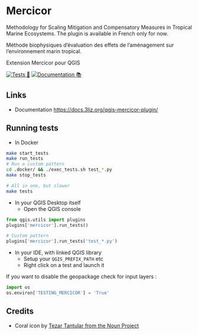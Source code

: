 # Mercicor

Methodology for Scaling Mitigation and Compensatory Measures in Tropical Marine Ecosystems.
The plugin is available in French only for now.

Méthode biophysiques d’évaluation des effets de l’aménagement sur l’environnement marin tropical.

Extension Mercicor pour QGIS

[![Tests 🎳](https://github.com/3liz/qgis-mercicor-plugin/actions/workflows/ci.yml/badge.svg)](https://github.com/3liz/qgis-mercicor-plugin/actions/workflows/ci.yml)
[![Documentation 📚](https://github.com/3liz/qgis-mercicor-plugin/actions/workflows/publish-doc.yml/badge.svg)](https://github.com/3liz/qgis-mercicor-plugin/actions/workflows/publish-doc.yml)

## Links

* Documentation https://docs.3liz.org/qgis-mercicor-plugin/

## Running tests

* In Docker

```bash
make start_tests
make run_tests
# Run a custom pattern
cd .docker/ && ./exec_tests.sh test_*.py
make stop_tests

# All in one, but slower
make tests
```

* In your QGIS Desktop itself
  * Open the QGIS console

```python
from qgis.utils import plugins
plugins['mercicor'].run_tests()

# Custom pattern
plugins['mercicor'].run_tests('test_*.py')
```

* In your IDE, with linked QGIS library
    * Setup your `QGIS_PREFIX_PATH` etc
    * Right click on a test and launch it

If you want to disable the geopackage check for input layers :

```python
import os
os.environ['TESTING_MERCICOR'] = 'True'
```

## Credits

* Coral icon by [Tezar Tantular from the Noun Project](https://thenounproject.com/search/?q=coral&i=3657551)
